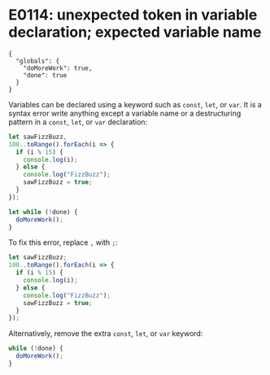 # E0114: unexpected token in variable declaration; expected variable name

```config-for-examples
{
  "globals": {
    "doMoreWork": true,
    "done": true
  }
}
```

Variables can be declared using a keyword such as `const`, `let`, or `var`. It
is a syntax error write anything except a variable name or a destructuring
pattern in a `const`, `let`, or `var` declaration:

```javascript
let sawFizzBuzz,
100..toRange().forEach(i => {
  if (i % 15) {
    console.log(i);
  } else {
    console.log("FizzBuzz");
    sawFizzBuzz = true;
  }
});

let while (!done) {
  doMoreWork();
}
```

To fix this error, replace `,` with `;`:

```javascript
let sawFizzBuzz;
100..toRange().forEach(i => {
  if (i % 15) {
    console.log(i);
  } else {
    console.log("FizzBuzz");
    sawFizzBuzz = true;
  }
});
```

Alternatively, remove the extra `const`, `let`, or `var` keyword:

```javascript
while (!done) {
  doMoreWork();
}
```
